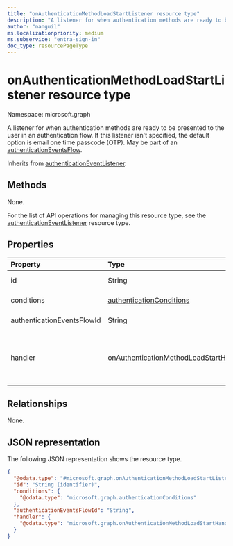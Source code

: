 ```yaml
---
title: "onAuthenticationMethodLoadStartListener resource type"
description: "A listener for when authentication methods are ready to be presented to the user in an authentication flow"
author: "nanguil"
ms.localizationpriority: medium
ms.subservice: "entra-sign-in"
doc_type: resourcePageType
---
```


# onAuthenticationMethodLoadStartListener resource type

Namespace: microsoft.graph

A listener for when authentication methods are ready to be presented to the user in an authentication flow.  If this listener isn't specified, the default option is email one time passcode (OTP). May be part of an [authenticationEventsFlow](../resources/authenticationeventsflow.md).

Inherits from [authenticationEventListener](../resources/authenticationeventlistener.md).

## Methods
None.

For the list of API operations for managing this resource type, see the [authenticationEventListener](../resources/authenticationeventlistener.md) resource type.

## Properties
|Property|Type|Description|
|:---|:---|:---|
|id|String|Required. Inherited from [entity](../resources/entity.md).|
|conditions|[authenticationConditions](../resources/authenticationconditions.md)|Required. Inherited from [authenticationEventListener](../resources/authenticationeventlistener.md).|
|authenticationEventsFlowId|String| Inherited from [authenticationEventListener](../resources/authenticationeventlistener.md).|
|handler|[onAuthenticationMethodLoadStartHandler](../resources/onauthenticationmethodloadstarthandler.md)|Required. Configuration for what to invoke if the event resolves to this listener. This lets us define potential handler configurations per-event.|

## Relationships
None.

## JSON representation
The following JSON representation shows the resource type.
<!-- {
  "blockType": "resource",
  "keyProperty": "id",
  "@odata.type": "microsoft.graph.onAuthenticationMethodLoadStartListener",
  "baseType": "microsoft.graph.authenticationEventListener",
  "openType": false
}
-->
``` json
{
  "@odata.type": "#microsoft.graph.onAuthenticationMethodLoadStartListener",
  "id": "String (identifier)",
  "conditions": {
    "@odata.type": "microsoft.graph.authenticationConditions"
  },
  "authenticationEventsFlowId": "String",
  "handler": {
    "@odata.type": "microsoft.graph.onAuthenticationMethodLoadStartHandler"
  }
}
```

